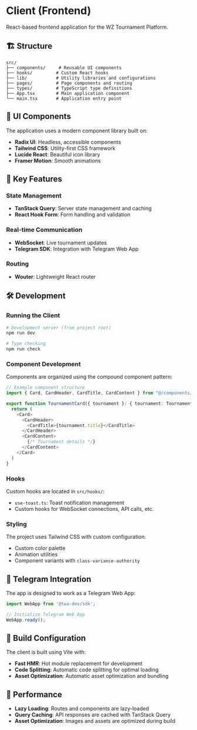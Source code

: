 # Client (Frontend)

React-based frontend application for the WZ Tournament Platform.

## 🏗️ Structure

```
src/
├── components/     # Reusable UI components
├── hooks/         # Custom React hooks
├── lib/           # Utility libraries and configurations
├── pages/         # Page components and routing
├── types/         # TypeScript type definitions
├── App.tsx        # Main application component
└── main.tsx       # Application entry point
```

## 🎨 UI Components

The application uses a modern component library built on:

- **Radix UI**: Headless, accessible components
- **Tailwind CSS**: Utility-first CSS framework
- **Lucide React**: Beautiful icon library
- **Framer Motion**: Smooth animations

## 🔗 Key Features

### State Management

- **TanStack Query**: Server state management and caching
- **React Hook Form**: Form handling and validation

### Real-time Communication

- **WebSocket**: Live tournament updates
- **Telegram SDK**: Integration with Telegram Web App

### Routing

- **Wouter**: Lightweight React router

## 🛠️ Development

### Running the Client

```bash
# Development server (from project root)
npm run dev

# Type checking
npm run check
```

### Component Development

Components are organized using the compound component pattern:

```typescript
// Example component structure
import { Card, CardHeader, CardTitle, CardContent } from "@/components/ui/card"

export function TournamentCard({ tournament }: { tournament: Tournament }) {
  return (
    <Card>
      <CardHeader>
        <CardTitle>{tournament.title}</CardTitle>
      </CardHeader>
      <CardContent>
        {/* Tournament details */}
      </CardContent>
    </Card>
  )
}
```

### Hooks

Custom hooks are located in `src/hooks/`:

- `use-toast.ts`: Toast notification management
- Custom hooks for WebSocket connections, API calls, etc.

### Styling

The project uses Tailwind CSS with custom configuration:

- Custom color palette
- Animation utilities
- Component variants with `class-variance-authority`

## 📱 Telegram Integration

The app is designed to work as a Telegram Web App:

```typescript
import WebApp from '@twa-dev/sdk';

// Initialize Telegram Web App
WebApp.ready();
```

## 🔧 Build Configuration

The client is built using Vite with:

- **Fast HMR**: Hot module replacement for development
- **Code Splitting**: Automatic code splitting for optimal loading
- **Asset Optimization**: Automatic asset optimization and bundling

## 🎯 Performance

- **Lazy Loading**: Routes and components are lazy-loaded
- **Query Caching**: API responses are cached with TanStack Query
- **Asset Optimization**: Images and assets are optimized during build
